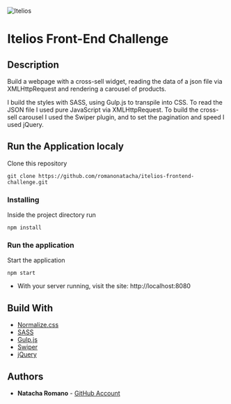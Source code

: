 ![Itelios](http://www.itelios.com.br/images/logo_itelios_orange@2x.png)

Itelios Front-End Challenge
===============================

## Description

Build a webpage with a cross-sell widget, reading the data of a json file via XMLHttpRequest and rendering a carousel of products.

I build the styles with SASS, using Gulp.js to transpile into CSS.
To read the JSON file I used pure JavaScript via XMLHttpRequest.
To build the cross-sell carousel I used the Swiper plugin, and to set the pagination and speed I used jQuery.


## Run the Application localy

Clone this repository

```
git clone https://github.com/romanonatacha/itelios-frontend-challenge.git
```

### Installing

Inside the project directory run

```
npm install
```

### Run the application

Start the application

```
npm start
```

* With your server running, visit the site: http://localhost:8080

## Build With

* [Normalize.css](https://necolas.github.io/normalize.css/)
* [SASS](https://sass-lang.com/)
* [Gulp.js](https://gulpjs.com/)
* [Swiper](https://idangero.us/swiper/)
* [jQuery](https://jquery.com/)

 ## Authors

* **Natacha Romano** - [GitHub Account](https://github.com/romanonatacha)

